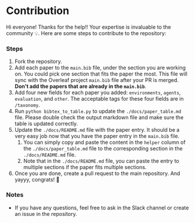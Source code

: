 # Contribution
Hi everyone! Thanks for the help!! Your expertise is invaluable to the community 💡. Here are some steps to contribute to the repository:

### Steps
1. Fork the repository.
3. Add each paper to the `main.bib` file, under the section you are working on. You could pick one section that fits the paper the most. This file will sync with the Overleaf project `main.bib` file after your PR is merged. **Don't add the papers that are already in the `main.bib`**.
4. Add four new fields for each paper you added: `environments`, `agents`, `evaluation`, and `other`. The acceptable tags for these four fields are in `/taxonomy`.
5. Run `python bibtex_to_table.py` to update the `./docs/paper_table.md` file. Please double check the output markdown file and make sure the table is updated correctly.
6. Update the `./docs/README.md` file with the paper entry. It should be a very easy job now that you have the paper entry in the `main.bib` file. 
    1. You can simply copy and paste the content in the `helper` column of the `./docs/paper_table.md` file to the corresponding section in the `./docs/README.md` file. 
    2. Note that in the `./docs/README.md` file, you can paste the entry to multiple sections if the paper fits multiple sections.
7. Once you are done, create a pull request to the main repository. And yayyy, congrats! 🎉


### Notes
- If you have any questions, feel free to ask in the Slack channel or create an issue in the repository.
